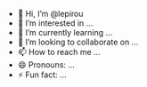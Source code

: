 - 👋 Hi, I’m @lepirou
- 👀 I’m interested in ...
- 🌱 I’m currently learning ...
- 💞️ I’m looking to collaborate on ...
- 📫 How to reach me ...
- 😄 Pronouns: ...
- ⚡ Fun fact: ...

<!---
lepirou/lepirou is a ✨ special ✨ repository because its `README.md` (this file) appears on your GitHub profile.
You can click the Preview link to take a look at your changes.
--->
